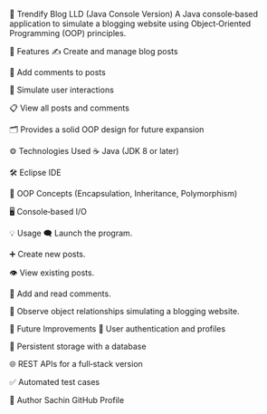 📝 Trendify Blog LLD (Java Console Version)
A Java console‑based application to simulate a blogging website using Object‑Oriented Programming (OOP) principles.

📌 Features
✍️ Create and manage blog posts

💬 Add comments to posts

👥 Simulate user interactions

📋 View all posts and comments

🗂️ Provides a solid OOP design for future expansion

⚙️ Technologies Used
☕ Java (JDK 8 or later)

🛠️ Eclipse IDE

🧩 OOP Concepts (Encapsulation, Inheritance, Polymorphism)

🖥️ Console‑based I/O

💡 Usage
🗨️ Launch the program.

➕ Create new posts.

👁️ View existing posts.

💬 Add and read comments.

👥 Observe object relationships simulating a blogging website.

🔮 Future Improvements
🔐 User authentication and profiles

💾 Persistent storage with a database

🌐 REST APIs for a full‑stack version

✅ Automated test cases

👤 Author
Sachin
GitHub Profile

